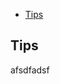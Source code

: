 <!-- vim-markdown-toc GitLab -->

- [Tips](#tips)

<!-- vim-markdown-toc -->

## Tips

<!-- [How to get across Great Fire Wall in Ubuntu20 with qv2ray](./gfw.md) -->

afsdfadsf
